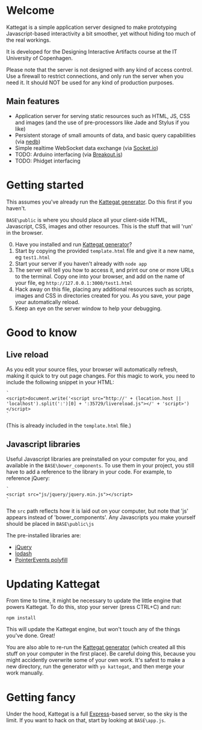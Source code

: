 # Welcome

Kattegat is a simple application server designed to make prototyping Javascript-based interactivity a bit smoother, yet without hiding too much of the real workings.

It is developed for the Designing Interactive Artifacts course at the IT University of Copenhagen.

Please note that the server is not designed with any kind of access control. Use a firewall to restrict connections, and only run the server when you need it. It should NOT be used for any kind of production purposes.

## Main features

* Application server for serving static resources such as HTML, JS, CSS and images (and the use of pre-processors like Jade and Stylus if you like)
* Persistent storage of small amounts of data, and basic query capabilities (via [nedb](https://github.com/louischatriot/nedb))
* Simple realtime WebSocket data exchange (via [Socket.io](http://socket.io))
* TODO: Arduino interfacing (via [Breakout.js](http://breakoutjs.com))
* TODO: Phidget interfacing

# Getting started

This assumes you've already run the [Kattegat generator](https://github.com/ClintH/generator-kattegat). Do this first if you haven't.

`BASE\public` is where you should place all your client-side HTML, Javascript, CSS, images and other resources. This is the stuff that will 'run' in the browser.

0. Have you installed and run [Kattegat generator](https://github.com/ClintH/generator-kattegat)?
1. Start by copying the provided `template.html` file and give it a new name, eg `test1.html`
2. Start your server if you haven't already with `node app`
3. The server will tell you how to access it, and print our one or more URLs to the terminal. Copy one into your browser, and add on the name of your file, eg `http://127.0.0.1:3000/test1.html`
4. Hack away on this file, placing any additional resources such as scripts, images and CSS in directories created for you. As you save, your page your automatically reload.
4. Keep an eye on the server window to help your debugging.

# Good to know
## Live reload

As you edit your source files, your browser will automatically refresh, making it quick to try out page changes. For this magic to work, you need to include the following snippet in your HTML:

	`
	<script>document.write('<script src="http://' + (location.host || 'localhost').split(':')[0] + ':35729/livereload.js"></' + 'script>')</script>
	`

(This is already included in the `template.html` file.)

## Javascript libraries

Useful Javascript libraries are preinstalled on your computer for you, and available in the `BASE\bower_components`. To use them in your project, you still have to add a reference to the library in your code. For example, to reference jQuery:
	
	`
	<script src="js/jquery/jquery.min.js"></script>
	`

The `src` path reflects how it is laid out on your computer, but note that 'js' appears instead of 'bower_components'. Any Javascripts you make yourself should be placed in `BASE\public\js`

The pre-installed libraries are:
* [jQuery](http://www.jquery.com)
* [lodash](https://github.com/lodash/lodash)
* [PointerEvents polyfill](https://github.com/Polymer/PointerEvents)

# Updating Kattegat

From time to time, it might be necessary to update the little engine that powers Kattegat. To do this, stop your server (press CTRL+C) and run:

`npm install`

This will update the Kattegat engine, but won't touch any of the things you've done. Great!

You are also able to re-run the [Kattegat generator](https://github.com/ClintH/generator-kattegat) (which created all this stuff on your computer in the first place). Be careful doing this, because you might accidently overwrite some of your own work. It's safest to make a new directory, run the generator with `yo kattegat`, and then merge your work manually.

# Getting fancy

Under the hood, Kattegat is a full [Express](http://expressjs.com)-based server, so the sky is the limit. If you want to hack on that, start by looking at `BASE\app.js`.